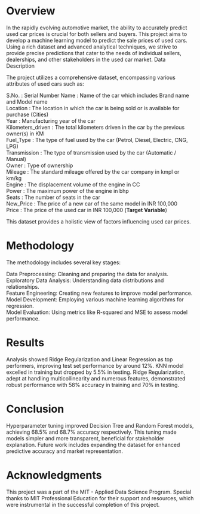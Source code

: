 # Overview
In the rapidly evolving automotive market, the ability to accurately predict used car prices is crucial for both sellers and buyers. This project aims to develop a machine learning model to predict the sale prices of used cars. Using a rich dataset and advanced analytical techniques, we strive to provide precise predictions that cater to the needs of individual sellers, dealerships, and other stakeholders in the used car market.
Data Description

The project utilizes a comprehensive dataset, encompassing various attributes of used cars such as:

S.No. : Serial Number
Name : Name of the car which includes Brand name and Model name \
Location : The location in which the car is being sold or is available for purchase (Cities) \
Year : Manufacturing year of the car \
Kilometers_driven : The total kilometers driven in the car by the previous owner(s) in KM \
Fuel_Type : The type of fuel used by the car (Petrol, Diesel, Electric, CNG, LPG) \
Transmission : The type of transmission used by the car (Automatic / Manual) \
Owner : Type of ownership \
Mileage : The standard mileage offered by the car company in kmpl or km/kg \
Engine : The displacement volume of the engine in CC \
Power : The maximum power of the engine in bhp \
Seats : The number of seats in the car \
New_Price : The price of a new car of the same model in INR 100,000 \
Price : The price of the used car in INR 100,000 (**Target Variable**)

This dataset provides a holistic view of factors influencing used car prices.

# Methodology
The methodology includes several key stages:

Data Preprocessing: Cleaning and preparing the data for analysis. \
Exploratory Data Analysis: Understanding data distributions and relationships. \
Feature Engineering: Creating new features to improve model performance. \
Model Development: Employing various machine learning algorithms for regression. \
Model Evaluation: Using metrics like R-squared and MSE to assess model performance.

# Results
Analysis showed Ridge Regularization and Linear Regression as top performers, improving test set performance by around 12%. KNN model excelled in training but dropped by 5.5% in testing. Ridge Regularization, adept at handling multicollinearity and numerous features, demonstrated robust performance with 58% accuracy in training and 70% in testing.

# Conclusion
Hyperparameter tuning improved Decision Tree and Random Forest models, achieving 68.5% and 68.7% accuracy respectively. This tuning made models simpler and more transparent, beneficial for stakeholder explanation. Future work includes expanding the dataset for enhanced predictive accuracy and market representation.

# Acknowledgments
This project was a part of the MIT - Applied Data Science Program. Special thanks to MIT Professional Education for their support and resources, which were instrumental in the successful completion of this project.
